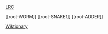 [LRC](https://lrc.la.utexas.edu/lex/semantic/field/AN_SK)

[[root-WORM]]
[[root-SNAKE1]]
[[root-ADDER]]

[Wiktionary](https://en.wiktionary.org/wiki/Reconstruction:Proto-Indo-European/h%E2%82%81%C3%B3g%CA%B7%CA%B0is)